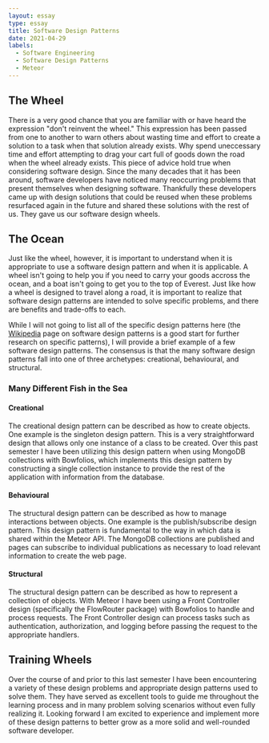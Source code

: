 ```yaml
---
layout: essay
type: essay
title: Software Design Patterns
date: 2021-04-29
labels:
  - Software Engineering
  - Software Design Patterns
  - Meteor
---
```


## The Wheel

There is a very good chance that you are familiar with or have heard the expression "don't reinvent the wheel." This 
expression has been passed from one to another to warn others about wasting time and effort to create a solution to a
task when that solution already exists. Why spend uneccessary time and effort attempting to drag your cart full of 
goods down the road when the wheel already exists. This piece of advice hold true when considering software design.
Since the many decades that it has been around, software developers have noticed many reoccurring problems that present
themselves when designing software. Thankfully these developers came up with design solutions that could be reused when
these problems resurfaced again in the future and shared these solutions with the rest of us. They gave us our software
design wheels.

## The Ocean

Just like the wheel, however, it is important to understand when it is appropriate to use a software design pattern and
when it is applicable. A wheel isn't going to help you if you need to carry your goods accross the ocean, and a boat 
isn't going to get you to the top of Everest. Just like how a wheel is designed to travel along a road, it is important
to realize that software design patterns are intended to solve specific problems, and there are benefits and trade-offs
to each. 

While I will not going to list all of the specific design patterns here (the [Wikipedia](https://en.wikipedia.org/wiki/Software_design_pattern) page on software design patterns 
is a good start for further research on specific patterns), I will provide a brief example of a few software design 
patterns. The consensus is that the many software design patterns fall into one of three archetypes: creational, 
behavioural, and structural.

### Many Different Fish in the Sea

#### Creational

The creational design pattern can be described as how to create objects. One example is the singleton design pattern.
This is a very straightforward design that allows only one instance of a class to be created. Over this past semester
I have been utilizing this design pattern when using MongoDB collections with Bowfolios, which implements this design
pattern by constructing a single collection instance to provide the rest of the application with information from the
database. 


#### Behavioural

The structural design pattern can be described as how to manage interactions between objects. One example is the 
publish/subscribe design pattern. This design pattern is fundamental to the way in which data is shared within the 
Meteor API. The MongoDB collections are published and pages can subscribe to individual publications as necessary to 
load relevant information to create the web page.

#### Structural

The structural design pattern can be described as how to represent a collection of objects. With Meteor I have been 
using a Front Controller design (specifically the FlowRouter package) with Bowfolios to handle and process requests.
The Front Controller design can process tasks such as authentication, authorization, and logging before passing the
request to the appropriate handlers. 

## Training Wheels

Over the course of and prior to this last semester I have been encountering a variety of these design problems and 
appropriate design patterns used to solve them. They have served as excellent tools to guide me throughout the 
learning process and in many problem solving scenarios without even fully realizing it. Looking forward I am excited
to experience and implement more of these design patterns to better grow as a more solid and well-rounded software 
developer.
